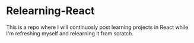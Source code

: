 # Relearning-React

This is a repo where I will continuosly post learning projects in React while I'm refreshing myself and relearning it from scratch.
